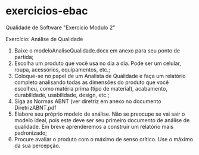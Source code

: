 # exercicios-ebac
Qualidade de Software "Exercício Modulo 2"

Exercício: Análise de
Qualidade
1. Baixe o modeloAnaliseQualidade.docx em anexo para seu ponto de partida;
2. Escolha um produto que você usa no dia a dia. Pode ser um celular, roupa, acessórios,
equipamentos, etc.;
3. Coloque-se no papel de um Analista de Qualidade e faça um relatório completo analisando
todas as dimensões do produto que você escolheu, como matéria prima (tipo de material),
acabamento, durabilidade, usabilidade, design, etc.;
4. Siga as Normas ABNT (ver diretriz em anexo no documento DiretrizABNT.pdf
5. Elabore seu próprio modelo de análise. Não se preocupe se vai sair o modelo ideal, pois este
deve ser seu primeiro documento de análise de qualidade. Em breve aprenderemos a construir
um relatório mais padronizado;
6. Procure avaliar o produto com o máximo de senso crítico. Use o máximo da sua percepção.

